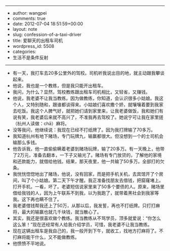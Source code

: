 - --
- author: wangpei
- comments: true
- date: 2012-07-04 18:51:59+00:00
- layout: note
- slug: confession-of-a-taxi-driver
- title: 爱聊天的出租车司机
- wordpress_id: 5508
- categories:
- 生活不是条件反射
- --
- 有一天，我打车去20多公里外的驾校。司机听我说出目的地，就主动跟我攀谈起来。
- 他说，我也是一个教练，但是我只能开出租车。
- 我问，为什么？显然，驾校教练跟出租车司机相比，又轻省，又赚钱。
- 他说，我老婆不让我当教练。因为做教练，你知道，会认识很多小姑娘。我这个人，又特别随和，跟谁都谈得来。小姑娘们喜欢撒个娇，就嚷嚷着要到我家去吃饭。我这个人脾气好，就把她们请到家里来，让我老婆做饭，我和她们有说有笑，我老婆后来就不高兴了，不准我再去驾校了。她说宁可让我在家里搓（杭州人读做：chā）麻将。
- 没等我问，他继续说：我现在已经不打纸牌了。因为我打牌输了70多万。
- 我知道杭州有地下赌场，专门玩牌九，输赢都很大。但没想到一个的士司机会输那么多钱。
- 他告诉我，他一直偷偷瞒着老婆到赌场玩牌，输了20多万。有一天晚上，他带了2万元，准备去翻本，一下子又输光了。赌场有专门放贷的，了解他的家境和还款能力，就借给他钱。结果，那天夜里，他一共输了50多万。全部打的欠条。
- 我恍恍惚惚地出了赌场，他说，没有回家，而是把手机关机，去宾馆开了个房间，叫了个小姑娘。第二天下午才醒。我正准备找朋友去借钱，把窟窿堵上。打开手机，一看，坏了。老婆短信说家里来了50多个要债的人。原来，赌场里借给我钱的人，因为上午联系不到我，以为我跑了，就带着黑社会到我家等我。这下再也瞒不住了。
- 我老婆借钱帮我还上了50万，从那以后，我发誓，再也不打纸牌。只打打麻将，最大的输赢也就几千块钱，就当散心了。
- 其实，我还是很喜欢做个教练。我当教练从不骂学员，顶多就爱说：“你怎么这么笨！”现在还经常有人给我介绍学员，可惜，我老婆不让我当教练。
- 现在这辆出租车是我自己的，我一般开到下午，就收工，找地方打麻将了。不打麻将能干什么，又不能做教练。
- 他愤愤不平地说。
